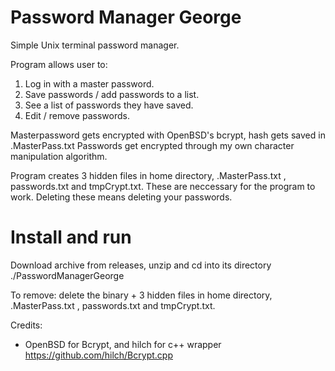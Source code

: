 
# Password Manager George

Simple Unix terminal password manager.

Program allows user to:

1. Log in with a master password.
2. Save passwords / add passwords to a list.
3. See a list of passwords they have saved.
4. Edit / remove passwords.

Masterpassword gets encrypted with OpenBSD's bcrypt, hash gets saved in .MasterPass.txt
Passwords get encrypted through my own character manipulation algorithm. 

Program creates 3 hidden files in home directory, .MasterPass.txt , passwords.txt and tmpCrypt.txt. 
These are neccessary for the program to work. Deleting these means deleting your passwords.

# Install and run
Download archive from releases, unzip and cd into its directory
./PasswordManagerGeorge

To remove: 
delete the binary + 3 hidden files in home directory, .MasterPass.txt , passwords.txt and tmpCrypt.txt. 



Credits: 
- OpenBSD for Bcrypt, and hilch for c++ wrapper 
https://github.com/hilch/Bcrypt.cpp


